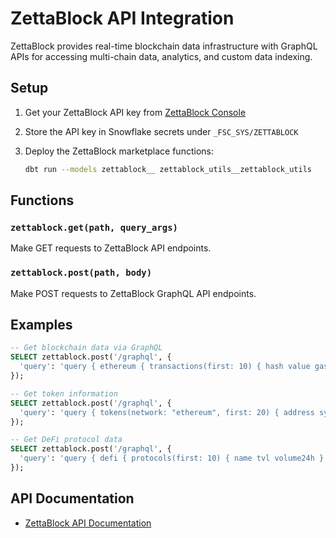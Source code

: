 # ZettaBlock API Integration

ZettaBlock provides real-time blockchain data infrastructure with GraphQL APIs for accessing multi-chain data, analytics, and custom data indexing.

## Setup

1. Get your ZettaBlock API key from [ZettaBlock Console](https://console.zettablock.com/)

2. Store the API key in Snowflake secrets under `_FSC_SYS/ZETTABLOCK`

3. Deploy the ZettaBlock marketplace functions:
   ```bash
   dbt run --models zettablock__ zettablock_utils__zettablock_utils
   ```

## Functions

### `zettablock.get(path, query_args)`
Make GET requests to ZettaBlock API endpoints.

### `zettablock.post(path, body)`
Make POST requests to ZettaBlock GraphQL API endpoints.

## Examples

```sql
-- Get blockchain data via GraphQL
SELECT zettablock.post('/graphql', {
  'query': 'query { ethereum { transactions(first: 10) { hash value gasPrice } } }'
});

-- Get token information
SELECT zettablock.post('/graphql', {
  'query': 'query { tokens(network: "ethereum", first: 20) { address symbol name } }'
});

-- Get DeFi protocol data
SELECT zettablock.post('/graphql', {
  'query': 'query { defi { protocols(first: 10) { name tvl volume24h } } }'
});
```

## API Documentation

- [ZettaBlock API Documentation](https://docs.zettablock.com/)